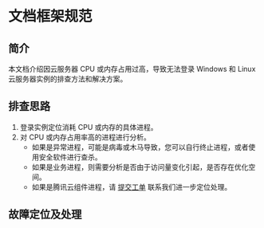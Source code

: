 # 文档框架规范

## 简介

本文档介绍因云服务器 CPU 或内存占用过高，导致无法登录 Windows 和 Linux 云服务器实例的排查方法和解决方案。

## 排查思路

1. 登录实例定位消耗 CPU 或内存的具体进程。
2. 对 CPU 或内存占用率高的进程进行分析。
   - 如果是异常进程，可能是病毒或木马导致，您可以自行终止进程，或者使用安全软件进行查杀。
   - 如果是业务进程，则需要分析是否由于访问量变化引起，是否存在优化空间。
   - 如果是腾讯云组件进程，请 [提交工单](https://console.cloud.tencent.com/workorder/category) 联系我们进一步定位处理。

## 故障定位及处理